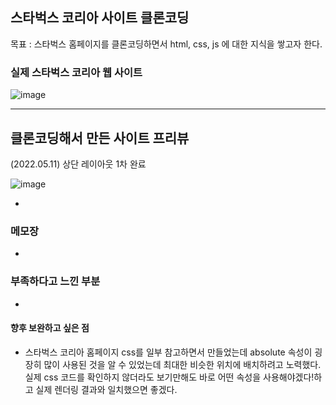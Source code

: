 ## 스타벅스 코리아 사이트 클론코딩

목표 : 스타벅스 홈페이지를 클론코딩하면서 html, css, js 에 대한 지식을 쌓고자 한다.

### 실제 스타벅스 코리아 웹 사이트

![image](https://user-images.githubusercontent.com/48672106/167815601-d998eb63-582e-43ef-8a63-1dc5d7c323ed.png)

---

## 클론코딩해서 만든 사이트 프리뷰
(2022.05.11) 상단 레이아웃 1차 완료

![image](https://user-images.githubusercontent.com/48672106/167877357-8ddafe9c-4f34-4763-bc3b-c2279eca9a21.png)

-

### 메모장

-

### 부족하다고 느낀 부분

- 

#### 향후 보완하고 싶은 점

- 스타벅스 코리아 홈페이지 css를 일부 참고하면서 만들었는데 absolute 속성이 굉장히 많이 사용된 것을 알 수 있었는데 최대한 비슷한 위치에 배치하려고 노력했다. 실제 css 코드를 확인하지 않더라도 보기만해도 바로 어떤 속성을 사용해야겠다!하고 실제 렌더링 결과와 일치했으면 좋겠다.
